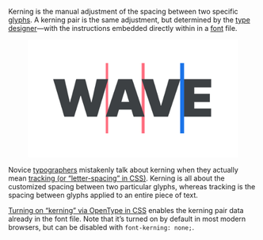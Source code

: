 
Kerning is the manual adjustment of the spacing between two specific [glyphs](/glossary/glyph). A kerning pair is the same adjustment, but determined by the [type designer](/glossary/type_designer)—with the instructions embedded directly within in a [font](/glossary/font) file.

<figure>

![The word “WAVE" shown with some manual kerning adjustments to make the spaces between the letterforms more visually pleasing.](images/thumbnail.svg)

</figure>

Novice [typographers](/glossary/typographer) mistakenly talk about kerning when they actually mean [tracking (or “letter-spacing” in CSS)](/glossary/tracking_letter_spacing). Kerning is all about the customized spacing between two particular glyphs, whereas tracking is the spacing between glyphs applied to an entire piece of text.

[Turning on “kerning” via OpenType in CSS](/lesson/manual_kerning_is_rarely_required) enables the kerning pair data already in the font file. Note that it’s turned on by default in most modern browsers, but can be disabled with `font-kerning: none;`.

